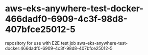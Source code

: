 # aws-eks-anywhere-test-docker-466dadf0-6909-4c3f-98d8-407bfce25012-5
repository for use with E2E test job aws-eks-anywhere-test-docker:466dadf0-6909-4c3f-98d8-407bfce25012-5
